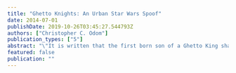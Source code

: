 ```yaml
---
title: "Ghetto Knights: An Urban Star Wars Spoof"
date: 2014-07-01
publishDate: 2019-10-26T03:45:27.544793Z
authors: ["Christopher C. Odom"]
publication_types: ["5"]
abstract: "\"It is written that the first born son of a Ghetto King shall inherit the Source. And he shall walk among us, robed as a servant, with a satchel at his side. And when the time is come, the fire of the word shall ignite and dispel the darkness.\" When Mellow Dee, a disgruntled postal worker, gets a message from an escaped convict, he must seek out the old Laserball player and Ghetto Knight, Elijah. In a world where the church has merged with the state, Mellow Dee is young and strong willed, but oblivious. Elijah reveals to Mellow Dee that King Ray-Ray, the imprisoned leader of the Ghetto Knights, is the father Mellow Dee never had. Elijah teaches Mellow Dee how \"to go to the Source\" and the ways of the Ghetto Knights. Together, Mellow Dee and Elijah have three days to steal a satellite crystal that will prove King Ray-Ray's innocence, take down the Dark Overlord, and prevent World War IV."
featured: false
publication: ""
---
```


